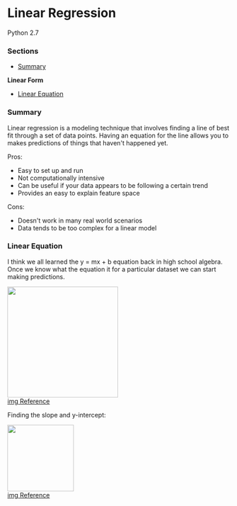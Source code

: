 # Linear Regression

Python 2.7

### Sections
 - [Summary](https://github.com/gravity226/Understanding_Data_Science/tree/master/Linear_Regression#summary)

<b>Linear Form</b>
 - [Linear Equation](https://github.com/gravity226/Understanding_Data_Science/tree/master/Linear_Regression#linear-equation)



### Summary
Linear regression is a modeling technique that involves finding a line of best fit through a set of data points.  Having an equation for the line allows you to makes predictions of things that haven't happened yet.  

Pros:
 - Easy to set up and run
 - Not computationally intensive
 - Can be useful if your data appears to be following a certain trend
 - Provides an easy to explain feature space

Cons:
 - Doesn't work in many real world scenarios
 - Data tends to be too complex for a linear model

### Linear Equation
I think we all learned the y = mx + b equation back in high school algebra. Once we know what the equation it for a particular dataset we can start making predictions.  

<img src="https://github.com/gravity226/Understanding_Data_Science/blob/master/imgs/ymxb.bmp" height="250"><br />
[img Reference](https://www.tes.com/lessons/Xn3MVjd8CqjH-Q/y-mx-b)

Finding the slope and y-intercept:

<img src="https://github.com/gravity226/Understanding_Data_Science/blob/master/imgs/slope_intercept.jpg" height="150"><br />
[img Reference](http://d32ogoqmya1dw8.cloudfront.net/images/introgeo/teachingwdata/LeastSqEq2.jpg)












#
